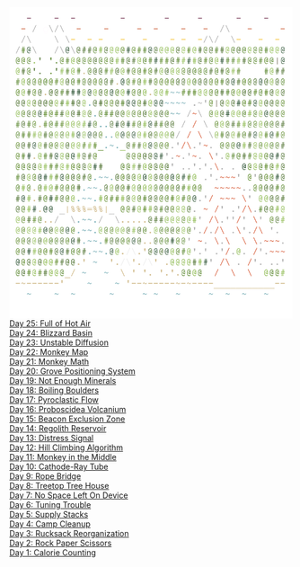 <img align="left" style="float: left;" src="progress.png" width="645px">

\
\
[Day 25: Full of Hot Air](day/25)\
[Day 24: Blizzard Basin](day/24)\
[Day 23: Unstable Diffusion](day/23)\
[Day 22: Monkey Map](day/22)\
[Day 21: Monkey Math](day/21)\
[Day 20: Grove Positioning System](day/20)\
[Day 19: Not Enough Minerals](day/19)\
[Day 18: Boiling Boulders](day/18)\
[Day 17: Pyroclastic Flow](day/17)\
[Day 16: Proboscidea Volcanium](day/16)\
[Day 15: Beacon Exclusion Zone](day/15)\
[Day 14: Regolith Reservoir](day/14)\
[Day 13: Distress Signal](day/13)\
[Day 12: Hill Climbing Algorithm](day/12)\
[Day 11: Monkey in the Middle](day/11)\
[Day 10: Cathode-Ray Tube](day/10)\
[Day 9: Rope Bridge](day/9)\
[Day 8: Treetop Tree House](day/8)\
[Day 7: No Space Left On Device](day/7)\
[Day 6: Tuning Trouble](day/6)\
[Day 5: Supply Stacks](day/5)\
[Day 4: Camp Cleanup](day/4)\
[Day 3: Rucksack Reorganization](day/3)\
[Day 2: Rock Paper Scissors](day/2)\
[Day 1: Calorie Counting](day/1)
